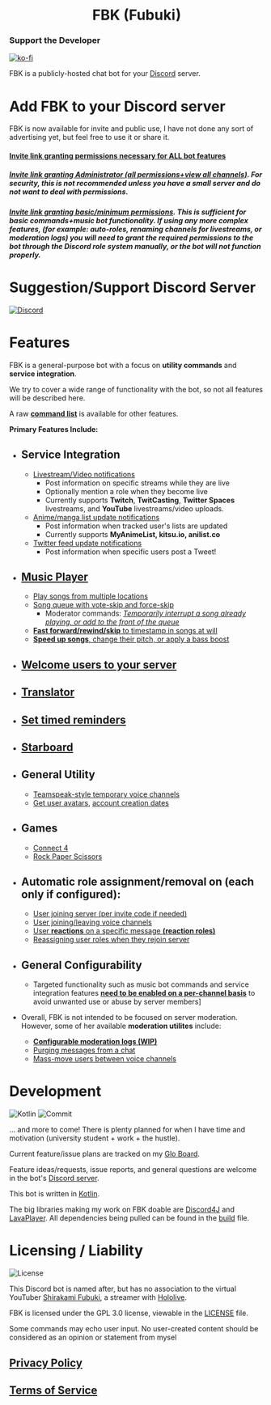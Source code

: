 <h1 style="text-align: center;">
<br> FBK (Fubuki) </br>
</h1>

### Support the Developer

[![ko-fi](https://ko-fi.com/img/githubbutton_sm.svg)](https://ko-fi.com/E1E5AF13X)

FBK is a publicly-hosted chat bot for your [Discord](https://discord.com/) server. 

# Add FBK to your Discord server

FBK is now available for invite and public use, I have not done any sort of advertising yet, but feel free to use it or share it.

#### [Invite link granting permissions necessary for ALL bot features](https://discord.com/oauth2/authorize?client_id=1012933714730291270&permissions=288681168&scope=applications.commands%20bot)

##### [Invite link granting Administrator (all permissions+view all channels)](https://discord.com/oauth2/authorize?client_id=1012933714730291270&permissions=8&scope=applications.commands%20bot). For security, this is not recommended unless you have a small server and do not want to deal with permissions.

##### [Invite link granting basic/minimum permissions](https://discord.com/api/oauth2/authorize?client_id=1012933714730291270&permissions=3468352&scope=bot%20applications.commands). This is sufficient for basic commands+music bot functionality. If using any more complex features, (for example: auto-roles, renaming channels for livestreams, or moderation logs) you will need to grant the required permissions to the bot through the Discord role system manually, or the bot **will not function properly.** 

# Suggestion/Support Discord Server

[![Discord](https://discord.com/api/guilds/581785820156002304/widget.png?style=banner2)](https://discord.com/invite/ucVhtnh)

# Features
FBK is a general-purpose bot with a focus on **utility commands** and **service integration**. 

We try to cover a wide range of functionality with the bot, so not all features will be described here. 

A raw [**command list**](https://github.com/kabiiQ/FBK/wiki/Command-List) is available for other features.

**Primary Features Include:**

- ## **Service Integration**
  - [Livestream/Video notifications](https://github.com/kabiiQ/FBK/wiki/Livestream-Tracker)
    - Post information on specific streams while they are live
    - Optionally mention a role when they become live
    - Currently supports **Twitch**, **TwitCasting**, **Twitter Spaces** livestreams, and **YouTube** livestreams/video uploads.
  - [Anime/manga list update notifications](https://github.com/kabiiQ/FBK/wiki/Anime-List-Tracker)
    - Post information when tracked user's lists are updated
    - Currently supports **MyAnimeList, kitsu.io, anilist.co**
  - [Twitter feed update notifications](https://github.com/kabiiQ/FBK/wiki/Twitter-Tracker)
    - Post information when specific users post a Tweet!

- ## **[Music Player](https://github.com/kabiiQ/FBK/wiki/Music-Player)**
  - [Play songs from multiple locations](https://github.com/kabiiQ/FBK/wiki/Music-Player#playing-music-with-the-play-command)
  - [Song queue with vote-skip and force-skip](https://github.com/kabiiQ/FBK/wiki/Music-Player#skipping-tracks-in-queue-with-skip)
    - Moderator commands: [*Temporarily interrupt a song already playing, or add to the front of the queue*](https://github.com/kabiiQ/FBK/wiki/Music-Player#--play-is-the-primary-command-for-adding-music-to-the-queue)
  - [**Fast forward/rewind/skip** to timestamp in songs at will](https://github.com/kabiiQ/FBK/wiki/Music-Player#playback-manipulation)
  - [**Speed up songs**, change their pitch, or apply a bass boost](https://github.com/kabiiQ/FBK/wiki/Music-Player#audio-manipulationfilters)

- ## [**Welcome users** to your server](https://github.com/kabiiQ/FBK/wiki/Welcoming-Users)
- ## [**Translator**](https://github.com/kabiiQ/FBK/wiki/Translator)
- ## [Set timed **reminders**](https://github.com/kabiiQ/FBK/wiki/Reminders)
- ## [**Starboard**](https://github.com/kabiiQ/FBK/wiki/Starboard)

- ## **General Utility**
  - [Teamspeak-style temporary voice channels](https://github.com/kabiiQ/FBK/wiki/Utility-Commands#temporary-voice-channels)
  - [Get user avatars](https://github.com/kabiiQ/FBK/wiki/Discord-Info-Commands#get-user-avatar-with-avatar), [account creation dates](https://github.com/kabiiQ/FBK/wiki/Discord-Info-Commands#user-info-summary-server-join-time-with-who)

- ## Games
  - [Connect 4](https://github.com/kabiiQ/FBK/wiki/Games#connect-4)
  - [Rock Paper Scissors](https://github.com/kabiiQ/FBK/wiki/Games#rock-paper-scissors)

- ## Automatic role assignment/removal on (each only if configured):
  - [User joining server (per invite code if needed)](https://github.com/kabiiQ/FBK/wiki/Auto-Roles#assigning-a-role-to-users-joining-your-server)
  - [User joining/leaving voice channels](https://github.com/kabiiQ/FBK/wiki/Auto-Roles#assigning-a-role-to-users-in-a-voice-channel)
  - [User **reactions** on a specific message **(reaction roles)**](https://github.com/kabiiQ/FBK/wiki/Auto-Roles#assigning-a-role-to-users-reacting-to-a-specific-message)
  - [Reassigning user roles when they rejoin server](https://github.com/kabiiQ/FBK/wiki/Configuration-Commands#available-options-in-serverconfig)

- ## General Configurability
  - Targeted functionality such as music bot commands and service integration features [**need to be enabled on a per-channel basis**](https://github.com/kabiiQ/FBK/wiki/Configuration-Commands#the-config-command-channel-features) to avoid unwanted use or abuse by server members]


- Overall, FBK is not intended to be focused on server moderation. However, some of her available **moderation utilites** include:
  - [**Configurable moderation logs (WIP)**](https://github.com/kabiiQ/FBK/wiki/Moderation-Logs)
  - [Purging messages from a chat](https://github.com/kabiiQ/FBK/wiki/Purge-Messages)
  - [Mass-move users between voice channels](https://github.com/kabiiQ/FBK/wiki/Moderation-Commands#mass-drag-users-in-voice-channels-with-drag)


# Development 
![Kotlin](https://img.shields.io/badge/Kotlin-1.6.20-blue.svg?logo=Kotlin)
![Commit](https://img.shields.io/github/last-commit/kabiiQ/fbk)


... and more to come! There is plenty planned for when I have time and motivation (university student + work + the hustle).

Current feature/issue plans are tracked on my [Glo Board](https://app.gitkraken.com/glo/board/XRmi8OAM1wAPgyBv).

Feature ideas/requests, issue reports, and general questions are welcome in the bot's [Discord server](https://discord.com/invite/ucVhtnh).

This bot is written in [Kotlin](https://kotlinlang.org/).

The big libraries making my work on FBK doable are [Discord4J](https://github.com/Discord4J/Discord4J/) and [LavaPlayer](https://github.com/sedmelluq/lavaplayer/). All dependencies being pulled can be found in the [build](https://github.com/kabiiQ/FBK/blob/master/build.gradle.kts#L42) file.

# Licensing / Liability

![License](https://img.shields.io/github/license/kabiiQ/FBK)

This Discord bot is named after, but has no association to the virtual YouTuber [Shirakami Fubuki](https://www.youtube.com/channel/UCdn5BQ06XqgXoAxIhbqw5Rg), a streamer with [Hololive](https://www.youtube.com/channel/UCJFZiqLMntJufDCHc6bQixg).

FBK is licensed under the GPL 3.0 license, viewable in the [LICENSE](https://github.com/kabiiQ/FBK/blob/master/LICENSE) file. 

 Some commands may echo user input. No user-created content should be considered as an opinion or statement from mysel
 
 ## [Privacy Policy](https://github.com/kabiiQ/FBK/blob/master/PRIVACY.md)
 ## [Terms of Service](https://github.com/kabiiQ/FBK/blob/master/TERMS.md)